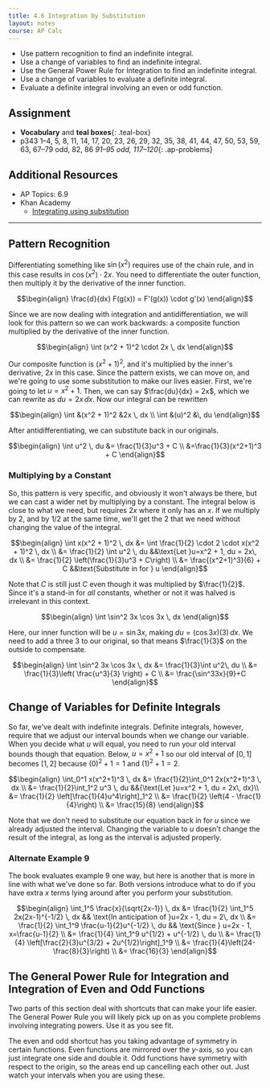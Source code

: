 ```yaml
---
title: 4.6 Integration by Substitution
layout: notes
course: AP Calc
---
```


- Use pattern recognition to find an indefinite integral.
- Use a change of variables to find an indefinite integral.
- Use the General Power Rule for Integration to find an indefinite integral.
- Use a change of variables to evaluate a definite integral.
- Evaluate a definite integral involving an even or odd function.

## Assignment

- **Vocabulary** and **teal boxes**{: .teal-box}
- p343 1–4, 5, 8, 11, 14, 17, 20, 23, 26, 29, 32, 35, 38, 41, 44, 47, 50, 53, 59, 63, 67–79 odd, 82, 86 *91–95 odd, 117–120*{: .ap-problems}

## Additional Resources

- AP Topics: 6.9
- Khan Academy
  - [Integrating using substitution](https://www.khanacademy.org/math/ap-calculus-ab/ab-integration-new/ab-6-9/v/u-substitution)

---

## Pattern Recognition

Differentiating something like $\sin \left(x^2\right)$ requires use of the chain rule, and in this case results in $\cos \left(x^2\right) \cdot 2x$. You need to differentiate the outer function, then multiply it by the derivative of the inner function.

$$\begin{align}
\frac{d}{dx} F(g(x)) = F'(g(x)) \cdot g'(x)
\end{align}$$

Since we are now dealing with integration and antidifferentiation, we will look for this pattern so we can work backwards: a composite function multiplied by the derivative of the inner function.

$$\begin{align}
\int (x^2 + 1)^2 \cdot 2x \, dx
\end{align}$$

Our composite function is $(x^2 + 1)^2$, and it's multiplied by the inner's derivative, $2x$ in this case. Since the pattern exists, we can move on, and we're going to use some substitution to make our lives easier. First, we're going to let $u = x^2 + 1$. Then, we can say $\frac{du}{dx} = 2x$, which we can rewrite as $du = 2x \, dx$. Now our integral can be rewritten

$$\begin{align}
\int &(x^2 + 1)^2 &2x \, dx \\
\int &(u)^2 &\, du
\end{align}$$

After antidifferentiating, we can substitute back in our originals.

$$\begin{align}
\int u^2 \, du &= \frac{1}{3}u^3 + C \\
&=\frac{1}{3}(x^2+1)^3 + C
\end{align}$$

### Multiplying by a Constant

So, this pattern is very specific, and obviously it won't always be there, but we can cast a wider net by multiplying by a constant. The integral below is close to what we need, but requires $2x$ where it only has an $x$. If we multiply by $2$, and by $1/2$ at the same time, we'll get the $2$ that we need without changing the value of the integral.

$$\begin{align}
\int x(x^2 + 1)^2 \, dx &= \int \frac{1}{2} \cdot 2 \cdot x(x^2 + 1)^2 \, dx \\
      &= \frac{1}{2} \int u^2 \, du  &&\text{Let }u=x^2 + 1, du = 2x\, dx \\
      &= \frac{1}{2} \left(\frac{1}{3}u^3 + C\right) \\
      &= \frac{(x^2+1)^3}{6}  + C  &&\text{Substitute in for } u
\end{align}$$

Note that $C$ is still just $C$ even though it was multiplied by $\frac{1}{2}$. Since it's a stand-in for *all* constants, whether or not it was halved is irrelevant in this context.

$$\begin{align}
\int \sin^2 3x \cos  3x \, dx
\end{align}$$

Here, our inner function will be $u=\sin3x$, making $du=(\cos3x) (3)\, dx$. We need to add a three $3$ to our original, so that means $\frac{1}{3}$ on the outside to compensate.

$$\begin{align}
\int \sin^2 3x \cos  3x \, dx &= \frac{1}{3}\int u^2\, du \\
&= \frac{1}{3}\left( \frac{u^3}{3} \right) + C \\
&= \frac{\sin^33x}{9}+C
\end{align}$$

## Change of Variables for Definite Integrals

So far, we've dealt with indefinite integrals. Definite integrals, however, require that we adjust our interval bounds when we change our variable. When you decide what $u$ will equal, you need to run your old interval bounds though that equation. Below, $u=x^2+1$ so our old interval of $[0,1]$ becomes $[1,2]$ because $(0)^2 + 1 = 1$ and $(1)^2 + 1 = 2$.

$$\begin{align}
\int_0^1 x(x^2+1)^3 \, dx &= \frac{1}{2}\int_0^1  2x(x^2+1)^3 \, dx \\
  &= \frac{1}{2}\int_1^2 u^3 \, du  &&{\text{Let }u=x^2 + 1, du = 2x\, dx}\\
  &= \frac{1}{2} \left[\frac{1}{4}u^4\right]_1^2 \\
  &= \frac{1}{2} \left(4 - \frac{1}{4}\right) \\
  &= \frac{15}{8}
\end{align}$$

Note that we don't need to substitute our equation back in for $u$ since we already adjusted the interval. Changing the variable to $u$ doesn't change the result of the integral, as long as the interval is adjusted properly.

### Alternate Example 9

The book evaluates example 9 one way, but here is another that is more in line with what we've done so far. Both versions introduce what to do if you have extra $x$ terms lying around after you perform your substitution.

$$\begin{align}
\int_1^5 \frac{x}{\sqrt{2x-1}} \, dx &= \frac{1}{2} \int_1^5 2x(2x-1)^{-1/2} \, dx  && \text{In anticipation of }u=2x - 1, du = 2\, dx \\
  &= \frac{1}{2} \int_1^9 \frac{u-1}{2}u^{-1/2} \, du && \text{Since } u=2x - 1, x=\frac{u-1}{2} \\
  &= \frac{1}{4} \int_1^9 u^{1/2} + u^{-1/2} \, du \\
  &= \frac{1}{4} \left[\frac{2}{3}u^{3/2} + 2u^{1/2}\right]_1^9 \\
  &= \frac{1}{4}\left(24-\frac{8}{3}\right) \\
  &= \frac{16}{3}
\end{align}$$

## The General Power Rule for Integration and Integration of Even and Odd Functions

Two parts of this section deal with shortcuts that can make your life easier. The General Power Rule you will likely pick up on as you complete problems involving integrating powers. Use it as you see fit.

The even and odd shortcut has you taking advantage of symmetry in certain functions. Even functions are mirrored over the $y$-axis, so you can just integrate one side and double it. Odd functions have symmetry with respect to the origin, so the areas end up cancelling each other out. Just watch your intervals when you are using these.
